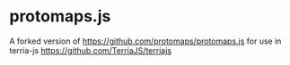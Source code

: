 # protomaps.js

A forked version of https://github.com/protomaps/protomaps.js for use in terria-js https://github.com/TerriaJS/terriajs